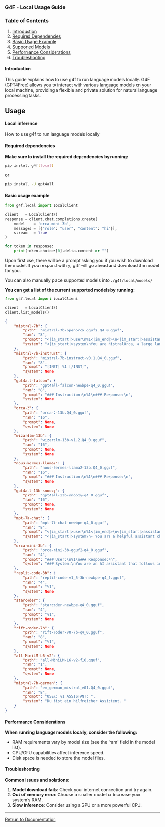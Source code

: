 ### G4F - Local Usage Guide
 

### Table of Contents
1. [Introduction](#introduction)
2. [Required Dependencies](#required-dependencies)
3. [Basic Usage Example](#basic-usage-example)
4. [Supported Models](#supported-models)
5. [Performance Considerations](#performance-considerations)
6. [Troubleshooting](#troubleshooting)

#### Introduction
This guide explains how to use g4f to run language models locally. G4F (GPT4Free) allows you to interact with various language models on your local machine, providing a flexible and private solution for natural language processing tasks.

## Usage
 
#### Local inference
How to use g4f to run language models locally
  
#### Required dependencies
**Make sure to install the required dependencies by running:**
```bash
pip install g4f[local]
```
or
```bash
pip install -U gpt4all
```

  

#### Basic usage example 
```python
from g4f.local import LocalClient

client   = LocalClient()
response = client.chat.completions.create(
    model    = 'orca-mini-3b',
    messages = [{"role": "user", "content": "hi"}],
    stream   = True
)

for token in response:
    print(token.choices[0].delta.content or "")
```

Upon first use, there will be a prompt asking you if you wish to download the model. If you respond with `y`, g4f will go ahead and download the model for you.

You can also manually place supported models into `./g4f/local/models/`
  

**You can get a list of the current supported models by running:**
```python
from g4f.local import LocalClient

client   = LocalClient()
client.list_models()
``` 

```json
{
    "mistral-7b": {
        "path": "mistral-7b-openorca.gguf2.Q4_0.gguf",
        "ram": "8",
        "prompt": "<|im_start|>user\n%1<|im_end|>\n<|im_start|>assistant\n",
        "system": "<|im_start|>system\nYou are MistralOrca, a large language model trained by Alignment Lab AI. For multi-step problems, write out your reasoning for each step.\n<|im_end|>"
    },
    "mistral-7b-instruct": {
        "path": "mistral-7b-instruct-v0.1.Q4_0.gguf",
        "ram": "8",
        "prompt": "[INST] %1 [/INST]",
        "system": None
    },
    "gpt4all-falcon": {
        "path": "gpt4all-falcon-newbpe-q4_0.gguf",
        "ram": "8",
        "prompt": "### Instruction:\n%1\n### Response:\n",
        "system": None
    },
    "orca-2": {
        "path": "orca-2-13b.Q4_0.gguf",
        "ram": "16",
        "prompt": None,
        "system": None
    },
    "wizardlm-13b": {
        "path": "wizardlm-13b-v1.2.Q4_0.gguf",
        "ram": "16",
        "prompt": None,
        "system": None
    },
    "nous-hermes-llama2": {
        "path": "nous-hermes-llama2-13b.Q4_0.gguf",
        "ram": "16",
        "prompt": "### Instruction:\n%1\n### Response:\n",
        "system": None
    },
    "gpt4all-13b-snoozy": {
        "path": "gpt4all-13b-snoozy-q4_0.gguf",
        "ram": "16",
        "prompt": None,
        "system": None
    },
    "mpt-7b-chat": {
        "path": "mpt-7b-chat-newbpe-q4_0.gguf",
        "ram": "8",
        "prompt": "<|im_start|>user\n%1<|im_end|>\n<|im_start|>assistant\n",
        "system": "<|im_start|>system\n- You are a helpful assistant chatbot trained by MosaicML.\n- You answer questions.\n- You are excited to be able to help the user, but will refuse to do anything that could be considered harmful to the user.\n- You are more than just an information source, you are also able to write poetry, short stories, and make jokes.<|im_end|>"
    },
    "orca-mini-3b": {
        "path": "orca-mini-3b-gguf2-q4_0.gguf",
        "ram": "4",
        "prompt": "### User:\n%1\n### Response:\n",
        "system": "### System:\nYou are an AI assistant that follows instruction extremely well. Help as much as you can.\n\n"
    },
    "replit-code-3b": {
        "path": "replit-code-v1_5-3b-newbpe-q4_0.gguf",
        "ram": "4",
        "prompt": "%1",
        "system": None
    },
    "starcoder": {
        "path": "starcoder-newbpe-q4_0.gguf",
        "ram": "4",
        "prompt": "%1",
        "system": None
    },
    "rift-coder-7b": {
        "path": "rift-coder-v0-7b-q4_0.gguf",
        "ram": "8",
        "prompt": "%1",
        "system": None
    },
    "all-MiniLM-L6-v2": {
        "path": "all-MiniLM-L6-v2-f16.gguf",
        "ram": "1",
        "prompt": None,
        "system": None
    },
    "mistral-7b-german": {
        "path": "em_german_mistral_v01.Q4_0.gguf",
        "ram": "8",
        "prompt": "USER: %1 ASSISTANT: ",
        "system": "Du bist ein hilfreicher Assistent. "
    }
}
```

#### Performance Considerations
**When running language models locally, consider the following:**
   - RAM requirements vary by model size (see the 'ram' field in the model list).
   - CPU/GPU capabilities affect inference speed.
   - Disk space is needed to store the model files.

#### Troubleshooting
**Common issues and solutions:**
   1. **Model download fails**: Check your internet connection and try again.
   2. **Out of memory error**: Choose a smaller model or increase your system's RAM.
   3. **Slow inference**: Consider using a GPU or a more powerful CPU.

---

[Retrun to Documentation](/docs/main)